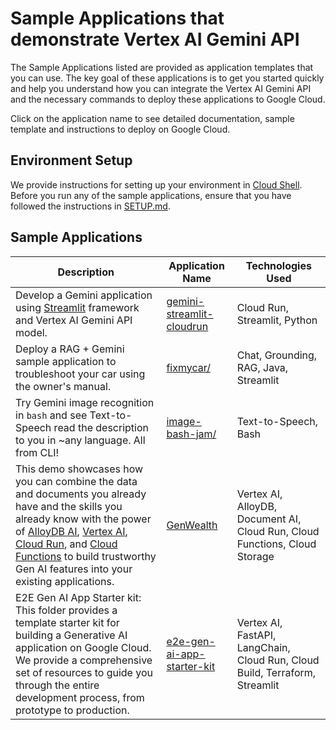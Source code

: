 # Sample Applications that demonstrate Vertex AI Gemini API

The Sample Applications listed are provided as application templates that you can use. The key goal of these applications is to get you started quickly and help you understand how you can integrate the Vertex AI Gemini API and the necessary commands to deploy these applications to Google Cloud.

Click on the application name to see detailed documentation, sample template and instructions to deploy on Google Cloud.

## Environment Setup

We provide instructions for setting up your environment in [Cloud Shell](https://cloud.google.com/shell). Before you run any of the sample applications, ensure that you have followed the instructions in [SETUP.md](SETUP.md).

## Sample Applications

| Description                                                                                                                                                                                                                                                                                                                                                                                                                              | Application Name                                       | Technologies Used                                                          |
| ---------------------------------------------------------------------------------------------------------------------------------------------------------------------------------------------------------------------------------------------------------------------------------------------------------------------------------------------------------------------------------------------------------------------------------------- | ------------------------------------------------------ | -------------------------------------------------------------------------- |
| Develop a Gemini application using [Streamlit](https://streamlit.io/) framework and Vertex AI Gemini API model.                                                                                                                                                                                                                                                                                                                          | [gemini-streamlit-cloudrun](gemini-streamlit-cloudrun) | Cloud Run, Streamlit, Python                                               |
| Deploy a RAG + Gemini sample application to troubleshoot your car using the owner's manual.                                                                                                                                                                                                                                                                                                                                              | [fixmycar/](fixmycar/)                                 | Chat, Grounding, RAG, Java, Streamlit                                      |
| Try Gemini image recognition in `bash` and see Text-to-Speech read the description to you in ~any language. All from CLI!                                                                                                                                                                                                                                                                                                                | [image-bash-jam/](image-bash-jam/)                     | Text-to-Speech, Bash                                                       |
| This demo showcases how you can combine the data and documents you already have and the skills you already know with the power of [AlloyDB AI](https://cloud.google.com/alloydb/ai?hl=en), [Vertex AI](https://cloud.google.com/vertex-ai?hl=en), [Cloud Run](https://cloud.google.com/run?hl=en), and [Cloud Functions](https://cloud.google.com/functions?hl=en) to build trustworthy Gen AI features into your existing applications. | [GenWealth](genwealth/)                                | Vertex AI, AlloyDB, Document AI, Cloud Run, Cloud Functions, Cloud Storage |
| E2E Gen AI App Starter kit: This folder provides a template starter kit for building a Generative AI application on Google Cloud. We provide a comprehensive set of resources to guide you through the entire development process, from prototype to production.                                                                                                                     | [e2e-gen-ai-app-starter-kit](e2e-gen-ai-app-starter-kit/) | Vertex AI, FastAPI, LangChain, Cloud Run, Cloud Build, Terraform, Streamlit |
